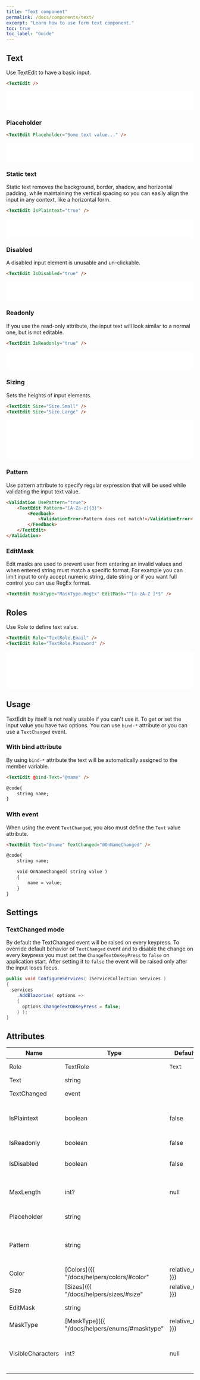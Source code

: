 ```yaml
---
title: "Text component"
permalink: /docs/components/text/
excerpt: "Learn how to use form text component."
toc: true
toc_label: "Guide"
---
```




## Text

Use TextEdit to have a basic input.

```html
<TextEdit />
```

<iframe src="/examples/forms/text-basic/" frameborder="0" scrolling="no" style="width:100%;height:50px;"></iframe>

### Placeholder

```html
<TextEdit Placeholder="Some text value..." />
```

<iframe src="/examples/forms/text-placeholder/" frameborder="0" scrolling="no" style="width:100%;height:50px;"></iframe>

### Static text

Static text removes the background, border, shadow, and horizontal padding, while maintaining the vertical spacing so you can easily align the input in any context, like a horizontal form.

```html
<TextEdit IsPlaintext="true" />
```

<iframe src="/examples/forms/text-plain/" frameborder="0" scrolling="no" style="width:100%;height:50px;"></iframe>

### Disabled

A disabled input element is unusable and un-clickable.

```html
<TextEdit IsDisabled="true" />
```

<iframe src="/examples/forms/text-disabled/" frameborder="0" scrolling="no" style="width:100%;height:50px;"></iframe>

### Readonly

If you use the read-only attribute, the input text will look similar to a normal one, but is not editable.

```html
<TextEdit IsReadonly="true" />
```

<iframe src="/examples/forms/text-readonly/" frameborder="0" scrolling="no" style="width:100%;height:50px;"></iframe>

### Sizing

Sets the heights of input elements.

```html
<TextEdit Size="Size.Small" />
<TextEdit Size="Size.Large" />
```

<iframe src="/examples/forms/text-sizing/" frameborder="0" scrolling="no" style="width:100%;height:107px;"></iframe>

### Pattern

Use pattern attribute to specify regular expression that will be used while validating the input text value.

```html
<Validation UsePattern="true">
    <TextEdit Pattern="[A-Za-z]{3}">
        <Feedback>
            <ValidationError>Pattern does not match!</ValidationError>
        </Feedback>
    </TextEdit>
</Validation>
```

### EditMask

Edit masks are used to prevent user from entering an invalid values and when entered string must match a specific format. For example you can limit input to only accept numeric string, date string or if you want full control you can use RegEx format.

```html
<TextEdit MaskType="MaskType.RegEx" EditMask="^[a-zA-Z ]*$" />
```

## Roles

Use Role to define text value.

```html
<TextEdit Role="TextRole.Email" />
<TextEdit Role="TextRole.Password" />
```

<iframe src="/examples/forms/text-roles/" frameborder="0" scrolling="no" style="width:100%;height:100px;"></iframe>

## Usage

TextEdit by itself is not really usable if you can't use it. To get or set the input value you have two options. You can use `bind-*` attribute or you can use a `TextChanged` event.

### With bind attribute

By using `bind-*` attribute the text will be automatically assigned to the member variable.

```html
<TextEdit @bind-Text="@name" />

@code{
    string name;
}
```

### With event

When using the event `TextChanged`, you also must define the `Text` value attribute.

```html
<TextEdit Text="@name" TextChanged="@OnNameChanged" />

@code{
    string name;

    void OnNameChanged( string value )
    {
        name = value;
    }
}
```

## Settings

### TextChanged mode

By default the TextChanged event will be raised on every keypress. To override default behavior of `TextChanged` event and to disable the change on every keypress you must set the `ChangeTextOnKeyPress` to `false` on application start. After setting it to `false` the event will be raised only after the input loses focus.

```cs
public void ConfigureServices( IServiceCollection services )
{
  services
    .AddBlazorise( options =>
    {
      options.ChangeTextOnKeyPress = false;
    } );
}
```

## Attributes

| Name              | Type                                                                | Default | Description                                                                                          |
|-------------------|---------------------------------------------------------------------|---------|------------------------------------------------------------------------------------------------------|
| Role              | TextRole                                                            | `Text`  | The role of the input text.                                                                          |
| Text              | string                                                              |         | Input value.                                                                                         |
| TextChanged       | event                                                               |         | Occurs after text has changed.                                                                       |
| IsPlaintext       | boolean                                                             | false   | Remove the default form field styling and preserve the correct margin and padding.                   |
| IsReadonly        | boolean                                                             | false   | Prevents modification of the input’s value.                                                          |
| IsDisabled        | boolean                                                             | false   | Prevents user interactions and make it appear lighter.                                               |
| MaxLength         | int?                                                                | null    | Specifies the maximum number of characters allowed in the input element.                             |
| Placeholder       | string                                                              |         | Sets the placeholder for the empty text.                                                             |
| Pattern           | string                                                              |         | Specifies a regular expression that the input element's value is checked against on form validation. |
| Color             | [Colors]({{ "/docs/helpers/colors/#color" | relative_url }})        | `None`  | Component visual or contextual style variants.                                                       |
| Size              | [Sizes]({{ "/docs/helpers/sizes/#size" | relative_url }})           | `None`  | Component size variations.                                                                           |
| EditMask          | string                                                              |         | A string representing a edit mask expression.                                                        |
| MaskType          | [MaskType]({{ "/docs/helpers/enums/#masktype" | relative_url }})    | `None`  | Specify the mask type used by the editor.                                                            |
| VisibleCharacters | int?                                                                |  null   | Specifies the visible width, in characters, of an <input> element.                                   |